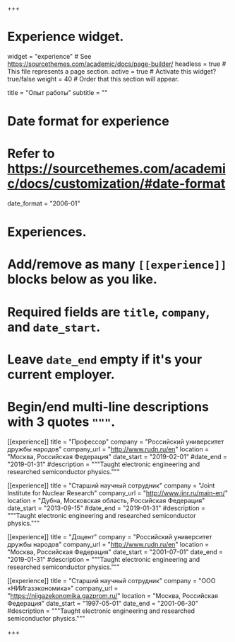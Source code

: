 +++
# Experience widget.
widget = "experience"  # See https://sourcethemes.com/academic/docs/page-builder/
headless = true  # This file represents a page section.
active = true  # Activate this widget? true/false
weight = 40  # Order that this section will appear.

title = "Опыт работы"
subtitle = ""

# Date format for experience
#   Refer to https://sourcethemes.com/academic/docs/customization/#date-format
date_format = "2006-01"

# Experiences.
#   Add/remove as many `[[experience]]` blocks below as you like.
#   Required fields are `title`, `company`, and `date_start`.
#   Leave `date_end` empty if it's your current employer.
#   Begin/end multi-line descriptions with 3 quotes `"""`.

[[experience]]
  title = "Профессор"
  company = "Российский университет дружбы народов"
  company_url = "http://www.rudn.ru/en"
  location = "Москва, Российская Федерация"
  date_start = "2019-02-01"
  #date_end = "2019-01-31"
  #description = """Taught electronic engineering and researched semiconductor physics."""

[[experience]]
  title = "Старший научный сотрудник"
  company = "Joint Institute for Nuclear Research"
  company_url = "http://www.jinr.ru/main-en/"
  location = "Дубна, Московская область, Российская Федерация"
  date_start = "2013-09-15"
  #date_end = "2019-01-31"
  #description = """Taught electronic engineering and researched semiconductor physics."""

[[experience]]
  title = "Доцент"
  company = "Российский университет дружбы народов"
  company_url = "http://www.rudn.ru/en"
  location = "Москва, Российская Федерация"
  date_start = "2001-07-01"
  date_end = "2019-01-31"
  #description = """Taught electronic engineering and researched semiconductor physics."""

[[experience]]
  title = "Старший научный сотрудник"
  company = "ООО «НИИгазэкономика»"
  company_url = "https://niigazekonomika.gazprom.ru/"
  location = "Москва, Российская Федерация"
  date_start = "1997-05-01"
  date_end = "2001-06-30"
  #description = """Taught electronic engineering and researched semiconductor physics."""

+++
